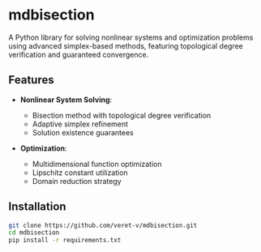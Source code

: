 # mdbisection

A Python library for solving nonlinear systems and optimization problems using advanced simplex-based methods, featuring topological degree verification and guaranteed convergence.

## Features

- **Nonlinear System Solving**:
  - Bisection method with topological degree verification
  - Adaptive simplex refinement
  - Solution existence guarantees

- **Optimization**:
  - Multidimensional function optimization
  - Lipschitz constant utilization
  - Domain reduction strategy

## Installation

```bash
git clone https://github.com/veret-v/mdbisection.git
cd mdbisection
pip install -r requirements.txt